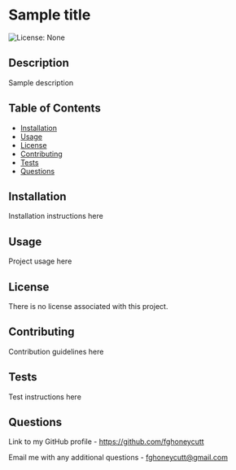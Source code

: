 # Sample title
  ![License: None](https://img.shields.io/badge/License-None-blue.svg)
## Description
Sample description
## Table of Contents
* [Installation](#installation)
* [Usage](#usage)
* [License](#license)
* [Contributing](#contributing)
* [Tests](#tests)
* [Questions](#questions)
## Installation
Installation instructions here
## Usage
Project usage here
## License
There is no license associated with this project.
## Contributing
Contribution guidelines here
## Tests
Test instructions here
## Questions
Link to my GitHub profile - https://github.com/fghoneycutt

Email me with any additional questions - fghoneycutt@gmail.com
